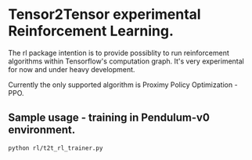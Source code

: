 # Tensor2Tensor experimental Reinforcement Learning.

The rl package intention is to provide possiblity to run reinforcement
algorithms within Tensorflow's computation graph. It's very experimental
for now and under heavy development.

Currently the only supported algorithm is Proximy Policy Optimization - PPO.

## Sample usage - training in Pendulum-v0 environment.

```python rl/t2t_rl_trainer.py```
